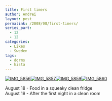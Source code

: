 ```yaml
---
title: First timers
author: Andrei
layout: post
permalink: /2008/08/first-timers/
series_part:
  - 12
  - 12
categories:
  - Likes
  - Sweden
tags:
  - dorms
  - kista
---
```

[<img class="ZenphotoPress_thumb" title="IMG_5856" src="http://media.andreineculau.com/zp-core/i.php?a=school/2008-08-kth-induction/aug18-19-room&i=IMG_5856.JPG&s=thumb" alt="IMG_5856" />][1][<img class="ZenphotoPress_thumb" title="IMG_5857" src="http://media.andreineculau.com/zp-core/i.php?a=school/2008-08-kth-induction/aug18-19-room&i=IMG_5857.JPG&s=thumb" alt="IMG_5857" />][2][<img class="ZenphotoPress_thumb" title="IMG_5859" src="http://media.andreineculau.com/zp-core/i.php?a=school/2008-08-kth-induction/aug18-19-room&i=IMG_5859.JPG&s=thumb" alt="IMG_5859" />][3][<img class="ZenphotoPress_thumb" title="IMG_5860" src="http://media.andreineculau.com/zp-core/i.php?a=school/2008-08-kth-induction/aug18-19-room&i=IMG_5860.JPG&s=thumb" alt="IMG_5860" />][4]



August 18 - Food in a squeaky clean fridge  
August 19 - After the first night in a clean room

 [1]: http://media.andreineculau.com/index.php?album=school/2008-08-kth-induction/aug18-19-room&image=IMG_5856.JPG
 [2]: http://media.andreineculau.com/index.php?album=school/2008-08-kth-induction/aug18-19-room&image=IMG_5857.JPG
 [3]: http://media.andreineculau.com/index.php?album=school/2008-08-kth-induction/aug18-19-room&image=IMG_5859.JPG
 [4]: http://media.andreineculau.com/index.php?album=school/2008-08-kth-induction/aug18-19-room&image=IMG_5860.JPG